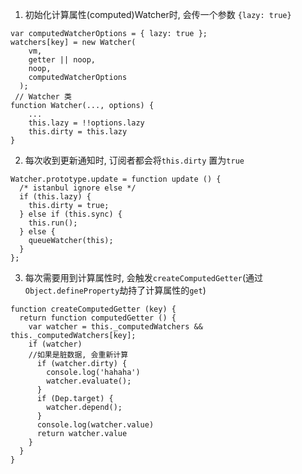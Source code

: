 1. 初始化计算属性(computed)Watcher时, 会传一个参数 ```{lazy: true}```
```
var computedWatcherOptions = { lazy: true };
watchers[key] = new Watcher(
    vm,
    getter || noop,
    noop,
    computedWatcherOptions
  );
 // Watcher 类
function Watcher(..., options) {
    ...
    this.lazy = !!options.lazy
    this.dirty = this.lazy
}
```
2. 每次收到更新通知时, 订阅者都会将```this.dirty``` 置为```true```
```
Watcher.prototype.update = function update () {
  /* istanbul ignore else */
  if (this.lazy) {
    this.dirty = true;
  } else if (this.sync) {
    this.run();
  } else {
    queueWatcher(this);
  }
};
```
3. 每次需要用到计算属性时, 会触发```createComputedGetter```(通过```Object.defineProperty```劫持了计算属性的```get```)
```
function createComputedGetter (key) {
  return function computedGetter () {
    var watcher = this._computedWatchers && this._computedWatchers[key];
    if (watcher) 
    //如果是脏数据, 会重新计算
      if (watcher.dirty) {
        console.log('hahaha')
        watcher.evaluate();
      }
      if (Dep.target) {
        watcher.depend();
      }
      console.log(watcher.value)
      return watcher.value
    }
  }
}
```




